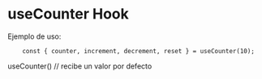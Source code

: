 # useCounter Hook

Ejemplo de uso:

```
    const { counter, increment, decrement, reset } = useCounter(10);
```

useCounter() // recibe un valor por defecto
